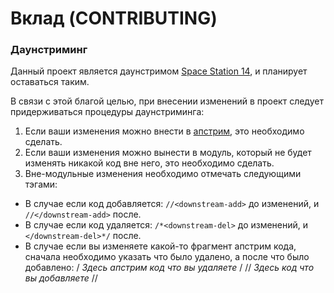 # Вклад (CONTRIBUTING)

### Даунстриминг

Данный проект является даунстримом [Space Station 14](https://github.com/space-wizards/space-station-14), и планирует оставаться таким.

В связи с этой благой целью, при внесении изменений в проект следует придерживаться процедуры даунстриминга:
1. Если ваши изменения можно внести в [апстрим](https://github.com/space-wizards/space-station-14), это необходимо сделать.
2. Если ваши изменения можно вынести в модуль, который не будет изменять никакой код вне него, это необходимо сделать.
3. Вне-модульные изменения необходимо отмечать следующими тэгами:
- В случае если код добавляется: `//<downstream-add>` до изменений, и `//</downstream-add>` после.
- В случае если код удаляется: `/*<downstream-del>` до изменений, и `</downstream-del>*/` после.
- В случае если вы изменяете какой-то фрагмент апстрим кода, сначала необходимо указать что было удалено, а после что было добавлено:
    /*<downstream-del>
    *Здесь апстрим код что вы удаляете*
    </downstream-del>*/
    //<downstream-add>
    *Здесь код что вы добавляете*
    //</downstream-add>
